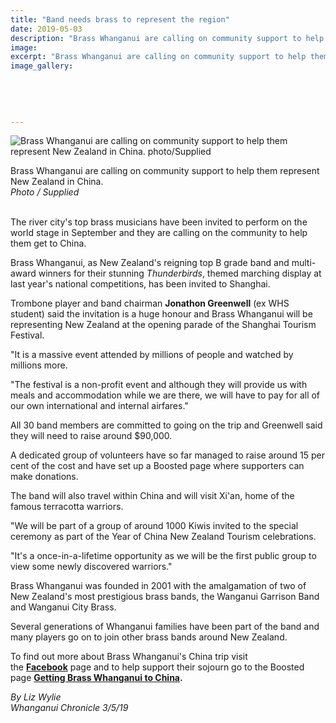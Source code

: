 ```yaml
---
title: "Band needs brass to represent the region"
date: 2019-05-03
description: "Brass Whanganui are calling on community support to help them represent New Zealand in China..."
image: 
excerpt: "Brass Whanganui are calling on community support to help them represent New Zealand in China."
image_gallery:
    
    
    
    
    
---
```


<p><img src="https://www.nzherald.co.nz/resizer/MqnI63A4kZwRIomPreZDzKaW-vw=/620x349/smart/filters:quality(70)/arc-anglerfish-syd-prod-nzme.s3.amazonaws.com/public/2O3JFLUT3RH2XNYNYVQDBUXUL4.jpg" alt="Brass Whanganui are calling on community support to help them represent New Zealand in China. photo/Supplied" /></p>
<p>Brass Whanganui are calling on community support to help them represent New Zealand in China.&nbsp;<br /><em>Photo / Supplied</em></p>
<p><br />The river city's top brass musicians have been invited to perform on the world stage in September and they are calling on the community to help them get to China.</p>
<p>Brass Whanganui, as New Zealand's reigning top B grade band and multi-award winners for their stunning&nbsp;<em>Thunderbirds</em>, themed marching display at last year's national competitions, has been invited to Shanghai.</p>
<p>Trombone player and band chairman <strong>Jonathon Greenwell</strong> (ex WHS student) said the invitation is a huge honour and Brass Whanganui will be representing New Zealand at the opening parade of the Shanghai Tourism Festival.</p>
<p>"It is a massive event attended by millions of people and watched by millions more.</p>
<p>"The festival is a non-profit event and although they will provide us with meals and accommodation while we are there, we will have to pay for all of our own international and internal airfares."</p>
<p>All 30 band members are committed to going on the trip and Greenwell said they will need to raise around $90,000.</p>
<p>A dedicated group of volunteers have so far managed to raise around 15 per cent of the cost and have set up a Boosted page where supporters can make donations.</p>
<p>The band will also travel within China and will visit Xi'an, home of the famous terracotta warriors.</p>
<p>"We will be part of a group of around 1000 Kiwis invited to the special ceremony as part of the Year of China New Zealand Tourism celebrations.</p>
<p>"It's a once-in-a-lifetime opportunity as we will be the first public group to view some newly discovered warriors."</p>
<p>Brass Whanganui was founded in 2001 with the amalgamation of two of New Zealand's most prestigious brass bands, the Wanganui Garrison Band and Wanganui City Brass.</p>
<p>Several generations of Whanganui families have been part of the band and many players go on to join other brass bands around New Zealand.</p>
<p>To find out more about Brass Whanganui's China trip visit the&nbsp;<strong><a href="https://www.facebook.com/BrassWhanganui/" target="_blank">Facebook</a></strong>&nbsp;page and to help support their sojourn go to the Boosted page&nbsp;<strong><a href="https://www.boosted.org.nz/projects/getting-brass-whanganui-to-china?fbclid=IwAR3nrqikX9-4Is62Nvpp5KSJ7Ab7Z5REzauzUsD3AmapVFwCxkX4Qncwfo8" target="_blank">Getting Brass Whanganui to China</a>.</strong></p>
<p><em>By Liz Wylie</em><br /><em>Whanganui Chronicle 3/5/19</em></p>

